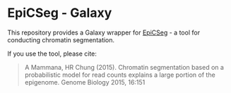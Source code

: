 # EpiCSeg - Galaxy

This repository provides a Galaxy wrapper for [EpiCSeg](https://github.com/lamortenera/epicseg.git) - 
a tool for conducting chromatin segmentation.

If you use the tool, please cite:
> A Mammana, HR Chung (2015). Chromatin segmentation based on a probabilistic model for read counts explains a large portion of the epigenome. Genome Biology 2015, 16:151
